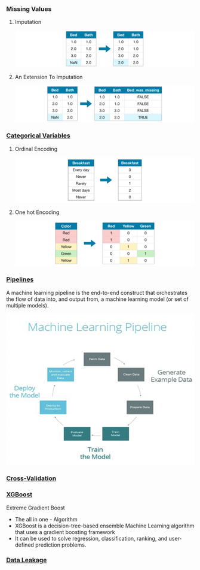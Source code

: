 ### Missing Values

1.  Imputation

    ![Alt text](image.png)

2.  An Extension To Imputation

    ![Alt text](image-1.png)

### [Categorical Variables](https://www.youtube.com/watch?v=3fc58o0ILKE)

1.  Ordinal Encoding

    ![Alt text](image-2.png)

2.  One hot Encoding

    ![Alt text](image-3.png)



### [Pipelines](https://www.youtube.com/watch?v=XvxptZMUo2o)

A machine learning pipeline is the end-to-end construct that orchestrates the flow of data into, and output from, a machine learning model (or set of multiple models).

![Alt text](image-4.png)

### [Cross-Validation](https://www.youtube.com/watch?v=fSytzGwwBVw)


### [XGBoost](https://www.youtube.com/watch?v=mqxGrlv4gxI)
Extreme Gradient Boost 

-   The all in one - Algorithm
-   XGBoost is a decision-tree-based ensemble Machine Learning algorithm that uses a gradient boosting framework
-   It can be used to solve regression, classification, ranking, and user-defined prediction problems.


### [Data Leakage](https://www.youtube.com/watch?v=n9jz7G68pVg)

